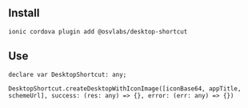 ## Install
`ionic cordova plugin add @osvlabs/desktop-shortcut`

## Use
```
declare var DesktopShortcut: any;

DesktopShortcut.createDesktopWithIconImage([iconBase64, appTitle, schemeUrl], success: (res: any) => {}, error: (err: any) => {})
```